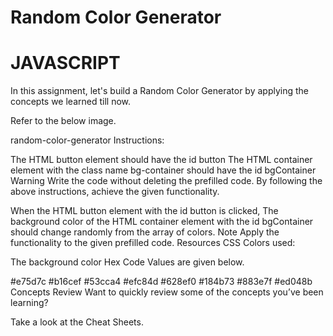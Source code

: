 # Random Color Generator

# JAVASCRIPT

In this assignment, let's build a Random Color Generator by applying the concepts we learned till now.

Refer to the below image.

random-color-generator
Instructions:

The HTML button element should have the id button
The HTML container element with the class name bg-container should have the id bgContainer
Warning
Write the code without deleting the prefilled code.
By following the above instructions, achieve the given functionality.

When the HTML button element with the id button is clicked,
The background color of the HTML container element with the id bgContainer should change randomly from the array of colors.
Note
Apply the functionality to the given prefilled code.
Resources
CSS Colors used:

The background color Hex Code Values are given below.

#e75d7c
#b16cef
#53cca4
#efc84d
#628ef0
#184b73
#883e7f
#ed048b
Concepts Review
Want to quickly review some of the concepts you’ve been learning?

Take a look at the Cheat Sheets.
